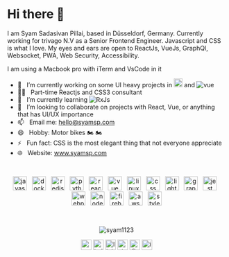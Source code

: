 <h1>Hi there 👋</h1>

I am Syam Sadasivan Pillai, based in Düsseldorf, Germany. Currently working for trivago N.V as a Senior Frontend Engineer. Javascript and CSS is what I love. My eyes and ears are open to ReactJs, VueJs, GraphQl, Websocket, PWA, Web Security, Accessibility. 

I am using a Macbook pro with iTerm and VsCode in it  

- 🔭 &nbsp; I’m currently working on some UI heavy projects in <img src="https://api.iconify.design/logos:react.svg" width="20px" alt="react" /> and <img src="https://api.iconify.design/logos:vue.svg" alt="vue"/>
- 👨‍💻 &nbsp; Part-time Reactjs and CSS3 consultant
- 🌱 &nbsp; I’m currently learning <img src="https://api.iconify.design/logos:reactivex.svg" alt="RxJs"/>
- 👯 &nbsp; I’m looking to collaborate on projects with React, Vue, or anything that has UI/UX importance
- 📫 &nbsp; Email me: hello@syamsp.com
- 😄 &nbsp; Hobby: Motor bikes 🏍 🏍
- ⚡ &nbsp; Fun fact: CSS is the most elegant thing that not everyone appreciate
- 🌐 &nbsp; Website: www.syamsp.com

<br />
<p align="center">
  <img src="https://api.iconify.design/logos:javascript.svg" alt="javascript" width="32" height="32"/> &nbsp;
  <img src="https://api.iconify.design/logos:docker-icon.svg" alt="docker" width="32" height="32"/> &nbsp;
  <img src="https://api.iconify.design/logos:typescript-icon.svg" alt="redis" width="32" height="32"/> &nbsp;
  <img src="https://api.iconify.design/logos:python.svg" alt="python" width="32" height="32"/> &nbsp;
  <img src="https://api.iconify.design/logos:react.svg" alt="react" width="32" height="32"/> &nbsp;
  <img src="https://api.iconify.design/logos:vue.svg" alt="vue" width="32" height="32"/> &nbsp;
  <img src="https://api.iconify.design/logos:html-5.svg" alt="linux" width="32" height="32"/> &nbsp;
  <img src="https://api.iconify.design/logos:css-3.svg" alt="css" width="32" height="32"/> &nbsp;
  <img src="https://api.iconify.design/vscode-icons:file-type-lighthouse.svg" alt="lighthouse" width="32" height="32"/> &nbsp;
  <img src="https://api.iconify.design/logos:graphql.svg" alt="graphql" width="32" height="32"/> &nbsp;
  <img src="https://api.iconify.design/logos:jest.svg" alt="jest" width="32" height="32"/> &nbsp;
  <img src="https://api.iconify.design/logos:webpack.svg" alt="webpack" width="32" height="32"/> &nbsp;
  <img src="https://api.iconify.design/logos:nodejs-icon.svg" alt="nodejs" width="32" height="32"/> &nbsp;
  <img src="https://api.iconify.design/logos:firebase.svg" alt="firebase" width="32" height="32"/> &nbsp;
  <img src="https://api.iconify.design/logos:aws.svg" alt="aws" width="32" height="32"/> &nbsp;
  <img src="https://api.iconify.design/simple-icons:styled-components.svg" alt="styled components" width="32" height="32"/>
</p>
<br />
<p align="center">
  <img src="https://github-readme-stats.vercel.app/api?username=syam1123&show_icons=true&count_private=true" alt="syam1123" />
</p>

<p align="center">
  <a href="https://syamsp.com" title="website" target="blank"><img align="center" src="https://api.iconify.design/bi:link-45deg.svg" alt="website icon" height="24" width="24" /></a>
  <a href="https://twitter.com/SadasivanSyam" title="twitter" target="blank"><img align="center" src="https://cdn.jsdelivr.net/npm/simple-icons@3.0.1/icons/twitter.svg" alt="twitter icon" height="24" width="24" /></a>
  <a href="https://www.linkedin.com/in/syamspillai/" title="linkedin" target="blank"><img align="center" src="https://cdn.jsdelivr.net/npm/simple-icons@3.0.1/icons/linkedin.svg" alt="linkedin icon" height="24" width="24" /></a>
  <a href="https://stackoverflow.com/users/5542538/syam-pillai" title="stackoverflow" target="blank"><img align="center" src="https://cdn.jsdelivr.net/npm/simple-icons@3.0.1/icons/stackoverflow.svg" alt="stackoverflow icon" height="24" width="24" /></a>
  <a href="https://www.facebook.com/syam.sp0965" title="fb" target="blank"><img align="center" src="https://cdn.jsdelivr.net/npm/simple-icons@3.0.1/icons/facebook.svg" alt="fb icon" height="24" width="24" /></a>
  <a href="https://www.instagram.com/syam__pillai/" title="instagram" target="blank"><img align="center" src="https://cdn.jsdelivr.net/npm/simple-icons@3.0.1/icons/instagram.svg" alt="instagram icon" height="24" width="24" /></a>
</p>

